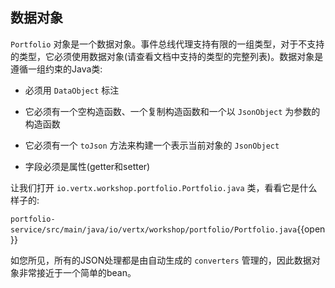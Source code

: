 ## 数据对象

``Portfolio`` 对象是一个数据对象。事件总线代理支持有限的一组类型，对于不支持的类型，它必须使用数据对象(请查看文档中支持的类型的完整列表)。数据对象是遵循一组约束的Java类:

* 必须用 ``DataObject`` 标注

* 它必须有一个空构造函数、一个复制构造函数和一个以 ``JsonObject`` 为参数的构造函数

* 它必须有一个 ``toJson`` 方法来构建一个表示当前对象的 ``JsonObject``

* 字段必须是属性(getter和setter)

让我们打开 ``io.vertx.workshop.portfolio.Portfolio.java`` 类，看看它是什么样子的:

``portfolio-service/src/main/java/io/vertx/workshop/portfolio/Portfolio.java``{{open}}

如您所见，所有的JSON处理都是由自动生成的 ``converters`` 管理的，因此数据对象非常接近于一个简单的bean。

